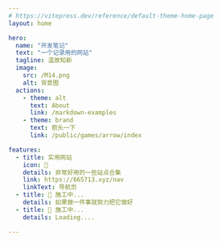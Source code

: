 ```yaml
---
# https://vitepress.dev/reference/default-theme-home-page
layout: home

hero:
  name: "开发笔记"
  text: "一个记录用的网站"
  tagline: 温故知新
  image:
    src: /M14.png
    alt: 背景图
  actions:
    - theme: alt
      text: About
      link: /markdown-examples
    - theme: brand
      text: 箭头一下
      link: /public/games/arrow/index

features:
  - title: 实用网站
    icon: 🧭
    details: 非常好用的一些站点合集
    link: https://665713.xyz/nav
    linkText: 导航页
  - title: 🧗 施工中...
    details: 如果做一件事就努力把它做好
  - title: 🔨 施工中...
    details: Loading....

---
```


<style>
  :root {
  /* 标题渐变色 */
  --vp-home-hero-name-color: transparent !important;
  --vp-home-hero-name-background: -webkit-linear-gradient(120deg, #FF7F00, #FFA500, #FFB600) !important;

  /*图标背景渐变色 */
  --vp-home-hero-image-background-image: linear-gradient(-45deg, #41b6e6 10%, #db3eb1 100%) !important;
  --vp-home-hero-image-filter: blur(52px) !important;
}
</style>

